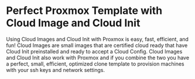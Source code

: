 # Perfect Proxmox Template with Cloud Image and Cloud Init

Using Cloud Images and Cloud Init with Proxmox is easy, fast, efficient, and fun! 
Cloud Images are small images that are certified cloud ready that have Cloud Init preinstalled and ready to accept a Cloud Config.
Cloud Images and Cloud Init also work with Proxmox and if you combine the two you have a perfect, small, efficient, optimized clone template to provision machines with your ssh keys and network settings.
